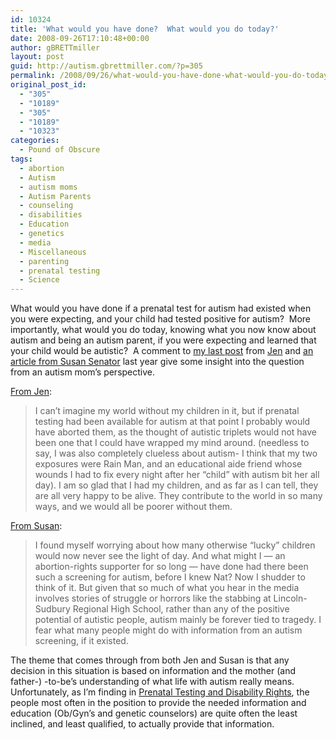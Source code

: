 ```yaml
---
id: 10324
title: 'What would you have done?  What would you do today?'
date: 2008-09-26T17:10:48+00:00
author: gBRETTmiller
layout: post
guid: http://autism.gbrettmiller.com/?p=305
permalink: /2008/09/26/what-would-you-have-done-what-would-you-do-today/
original_post_id:
  - "305"
  - "10189"
  - "305"
  - "10189"
  - "10323"
categories:
  - Pound of Obscure
tags:
  - abortion
  - Autism
  - autism moms
  - Autism Parents
  - counseling
  - disabilities
  - Education
  - genetics
  - media
  - Miscellaneous
  - parenting
  - prenatal testing
  - Science
---
```

What would you have done if a prenatal test for autism had existed when you were expecting, and your child had tested positive for autism?  More importantly, what would you do today, knowing what you now know about autism and being an autism parent, if you were expecting and learned that your child would be autistic?  A comment to [my last post](http://autism.gbrettmiller.com/2008/09/prenatal-testing-and-disability-rights/) from [Jen](http://chaosandjoy.blogspot.com/) and [an article from Susan Senator](http://susansenator.com/wantedchild.html) last year give some insight into the question from an autism mom&#8217;s perspective.

[From Jen](http://autism.gbrettmiller.com/2008/09/prenatal-testing-and-disability-rights/#comment-1202):

> I can’t imagine my world without my children in it, but if prenatal testing had been available for autism at that point I probably would have aborted them, as the thought of autistic triplets would not have been one that I could have wrapped my mind around. (needless to say, I was also completely clueless about autism- I think that my two exposures were Rain Man, and an educational aide friend whose wounds I had to fix every night after her “child” with autism bit her all day). I am so glad that I had my children, and as far as I can tell, they are all very happy to be alive. They contribute to the world in so many ways, and we would all be poorer without them.

[From Susan](http://susansenator.com/wantedchild.html):

> I found myself worrying about how many otherwise “lucky” children would now never see the light of day. And what might I — an abortion-rights supporter for so long — have done had there been such a screening for autism, before I knew Nat? Now I shudder to think of it. But given that so much of what you hear in the media involves stories of struggle or horrors like the stabbing at Lincoln-Sudbury Regional High School, rather than any of the positive potential of autistic people, autism mainly be forever tied to tragedy. I fear what many people might do with information from an autism screening, if it existed.

The theme that comes through from both Jen and Susan is that any decision in this situation is based on information and the mother (and father-) -to-be&#8217;s understanding of what life with autism really means.  Unfortunately, as I&#8217;m finding in [Prenatal Testing and Disability Rights](http://www.amazon.com/Prenatal-Testing-Disability-Hastings-Studies/dp/0878408045/ref=pd_bbs_sr_1?ie=UTF8&s=books&qid=1222401793&sr=1-1), the people most often in the position to provide the needed information and education (Ob/Gyn&#8217;s and genetic counselors) are quite often the least inclined, and least qualified, to actually provide that information.